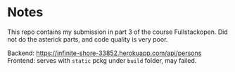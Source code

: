 # Notes

This repo contains my submission in part 3 of the course Fullstackopen.
Did not do the asterick parts, and code quality is very poor.

Backend: <https://infinite-shore-33852.herokuapp.com/api/persons>
Frontend: serves with `static` pckg under `build` folder, may failed.
